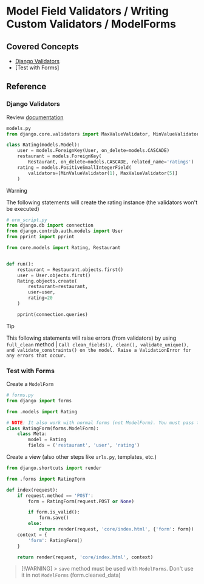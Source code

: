 # Model Field Validators / Writing Custom Validators / ModelForms

## Covered Concepts

- [Django Validators](#django-validators)
- [Test with Forms]

## Reference

### Django Validators

Review [documentation](https://docs.djangoproject.com/en/5.2/ref/validators/)

```python
models.py
from django.core.validators import MaxValueValidator, MinValueValidator

class Rating(models.Model):
    user = models.ForeignKey(User, on_delete=models.CASCADE)
    restaurant = models.ForeignKey(
        Restaurant, on_delete=models.CASCADE, related_name='ratings')
    rating = models.PositiveSmallIntegerField(
        validators=[MinValueValidator(1), MaxValueValidator(5)]
    )
```

> [!WARNING]
> The following statements will create the rating instance (the validators won't be executed)

```python
# orm_script.py
from django.db import connection
from django.contrib.auth.models import User
from pprint import pprint

from core.models import Rating, Restaurant


def run():
    restaurant = Restaurant.objects.first()
    user = User.objects.first()
    Rating.objects.create(
        restaurant=restaurant,
        user=user,
        rating=20
    )

    pprint(connection.queries)
```

> [!TIP]
> This following statements will raise errors (from validators) by using `full_clean` method
> | `Call clean_fields(), clean(), validate_unique(), and validate_constraints() on the model. Raise a ValidationError for any errors that occur.`

### Test with Forms

Create a `ModelForm`

```python
# forms.py
from django import forms

from .models import Rating

# NOTE: It also work with normal forms (not ModelForm). You must pass the validators here
class RatingForm(forms.ModelForm):
    class Meta:
        model = Rating
        fields = ('restaurant', 'user', 'rating')
```

Create a view (also other steps like `urls.py`, templates, etc.)

```python
from django.shortcuts import render

from .forms import RatingForm

def index(request):
    if request.method == 'POST':
        form = RatingForm(request.POST or None)

        if form.is_valid():
            form.save()
        else:
            return render(request, 'core/index.html', {'form': form})
    context = {
        'form': RatingForm()
    }

    return render(request, 'core/index.html', context)
```

> [!WARNING] > `save` method must be used with `ModelForms`. Don't use it in not `ModelForms` (form.cleaned_data)
